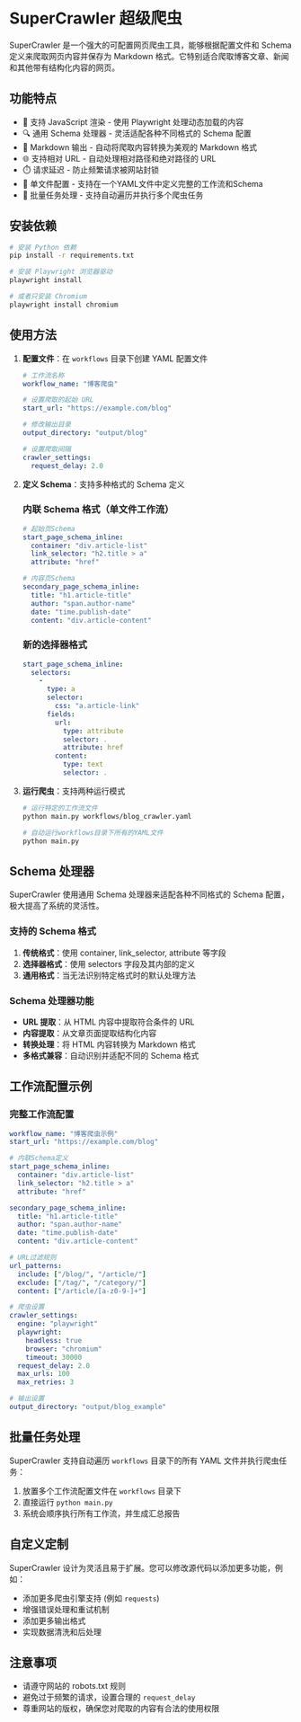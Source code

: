 # SuperCrawler 超级爬虫

SuperCrawler 是一个强大的可配置网页爬虫工具，能够根据配置文件和 Schema 定义来爬取网页内容并保存为 Markdown 格式。它特别适合爬取博客文章、新闻和其他带有结构化内容的网页。

## 功能特点

- 🚀 支持 JavaScript 渲染 - 使用 Playwright 处理动态加载的内容
- 🔍 通用 Schema 处理器 - 灵活适配各种不同格式的 Schema 配置
- 📝 Markdown 输出 - 自动将爬取内容转换为美观的 Markdown 格式
- 🌐 支持相对 URL - 自动处理相对路径和绝对路径的 URL
- ⏱️ 请求延迟 - 防止频繁请求被网站封锁
- 📄 单文件配置 - 支持在一个YAML文件中定义完整的工作流和Schema
- 🔄 批量任务处理 - 支持自动遍历并执行多个爬虫任务

## 安装依赖

```bash
# 安装 Python 依赖
pip install -r requirements.txt

# 安装 Playwright 浏览器驱动
playwright install

# 或者只安装 Chromium
playwright install chromium
```

## 使用方法

1. **配置文件**：在 `workflows` 目录下创建 YAML 配置文件

   ```yaml
   # 工作流名称
   workflow_name: "博客爬虫"
   
   # 设置爬取的起始 URL
   start_url: "https://example.com/blog"
   
   # 修改输出目录
   output_directory: "output/blog"
   
   # 设置爬取间隔
   crawler_settings:
     request_delay: 2.0
   ```

2. **定义 Schema**：支持多种格式的 Schema 定义

   ### 内联 Schema 格式（单文件工作流）

   ```yaml
   # 起始页Schema
   start_page_schema_inline:
     container: "div.article-list"
     link_selector: "h2.title > a"
     attribute: "href"
   
   # 内容页Schema
   secondary_page_schema_inline:
     title: "h1.article-title"
     author: "span.author-name"
     date: "time.publish-date"
     content: "div.article-content"
   ```

   ### 新的选择器格式

   ```yaml
   start_page_schema_inline:
     selectors: 
       - 
         type: a
         selector: 
           css: "a.article-link"
         fields: 
           url: 
             type: attribute
             selector: .
             attribute: href
           content: 
             type: text
             selector: .
   ```

3. **运行爬虫**：支持两种运行模式

   ```bash
   # 运行特定的工作流文件
   python main.py workflows/blog_crawler.yaml
   
   # 自动运行workflows目录下所有的YAML文件
   python main.py
   ```

## Schema 处理器

SuperCrawler 使用通用 Schema 处理器来适配各种不同格式的 Schema 配置，极大提高了系统的灵活性。

### 支持的 Schema 格式

1. **传统格式**：使用 container, link_selector, attribute 等字段
2. **选择器格式**：使用 selectors 字段及其内部的定义
3. **通用格式**：当无法识别特定格式时的默认处理方法

### Schema 处理器功能

- **URL 提取**：从 HTML 内容中提取符合条件的 URL
- **内容提取**：从文章页面提取结构化内容
- **转换处理**：将 HTML 内容转换为 Markdown 格式
- **多格式兼容**：自动识别并适配不同的 Schema 格式

## 工作流配置示例

### 完整工作流配置

```yaml
workflow_name: "博客爬虫示例"
start_url: "https://example.com/blog"

# 内联Schema定义
start_page_schema_inline:
  container: "div.article-list"
  link_selector: "h2.title > a"
  attribute: "href"

secondary_page_schema_inline:
  title: "h1.article-title"
  author: "span.author-name"
  date: "time.publish-date"
  content: "div.article-content"

# URL过滤规则
url_patterns:
  include: ["/blog/", "/article/"]
  exclude: ["/tag/", "/category/"]
  content: ["/article/[a-z0-9-]+"]

# 爬虫设置
crawler_settings:
  engine: "playwright"
  playwright:
    headless: true
    browser: "chromium"
    timeout: 30000
  request_delay: 2.0
  max_urls: 100
  max_retries: 3

# 输出设置
output_directory: "output/blog_example"
```

## 批量任务处理

SuperCrawler 支持自动遍历 `workflows` 目录下的所有 YAML 文件并执行爬虫任务：

1. 放置多个工作流配置文件在 `workflows` 目录下
2. 直接运行 `python main.py`
3. 系统会顺序执行所有工作流，并生成汇总报告

## 自定义定制

SuperCrawler 设计为灵活且易于扩展。您可以修改源代码以添加更多功能，例如：

- 添加更多爬虫引擎支持 (例如 `requests`)
- 增强错误处理和重试机制
- 添加更多输出格式
- 实现数据清洗和后处理

## 注意事项

- 请遵守网站的 robots.txt 规则
- 避免过于频繁的请求，设置合理的 `request_delay`
- 尊重网站的版权，确保您对爬取的内容有合法的使用权限 